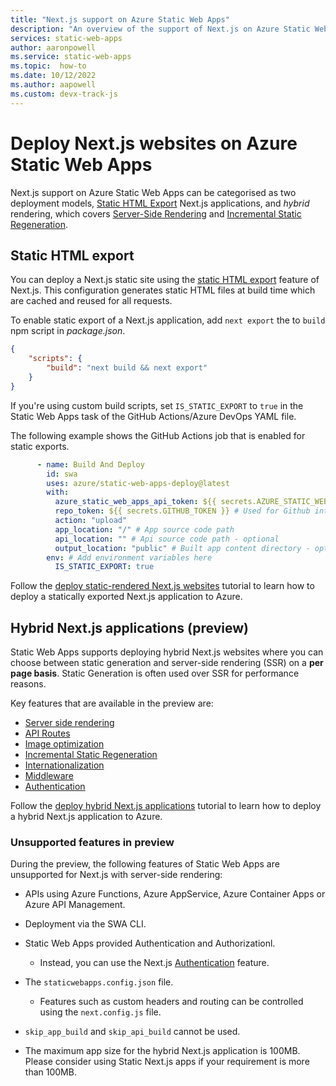 ```yaml
---
title: "Next.js support on Azure Static Web Apps"
description: "An overview of the support of Next.js on Azure Static Web Apps"
services: static-web-apps
author: aaronpowell
ms.service: static-web-apps
ms.topic:  how-to
ms.date: 10/12/2022
ms.author: aapowell
ms.custom: devx-track-js
---
```

# Deploy Next.js websites on Azure Static Web Apps
Next.js support on Azure Static Web Apps can be categorised as two deployment models, [Static HTML Export](https://nextjs.org/docs/advanced-features/static-html-export) Next.js applications, and _hybrid_ rendering, which covers [Server-Side Rendering](https://nextjs.org/docs/advanced-features/react-18/streaming) and [Incremental Static Regeneration](https://nextjs.org/docs/basic-features/data-fetching/incremental-static-regeneration).

## Static HTML export

You can deploy a Next.js static site using the [static HTML export](https://nextjs.org/docs/advanced-features/static-html-export) feature of Next.js. This configuration generates static HTML files at build time which are cached and reused for all requests.

To enable static export of a Next.js application, add `next export` the to `build` npm script in _package.json_.

```json
{
    "scripts": {
        "build": "next build && next export"
    }
}
```

If you're using custom build scripts, set `IS_STATIC_EXPORT` to `true` in the Static Web Apps task of the GitHub Actions/Azure DevOps YAML file.

The following example shows the GitHub Actions job that is enabled for static exports.

```yaml
      - name: Build And Deploy
        id: swa
        uses: azure/static-web-apps-deploy@latest
        with:
          azure_static_web_apps_api_token: ${{ secrets.AZURE_STATIC_WEB_APPS_TOKEN }}
          repo_token: ${{ secrets.GITHUB_TOKEN }} # Used for Github integrations (i.e. PR comments)
          action: "upload"
          app_location: "/" # App source code path
          api_location: "" # Api source code path - optional
          output_location: "public" # Built app content directory - optional
        env: # Add environment variables here
          IS_STATIC_EXPORT: true
```

Follow the [deploy static-rendered Next.js websites](deploy-nextjs-ssg.md) tutorial to learn how to deploy a statically exported Next.js application to Azure.

## Hybrid Next.js applications (preview)

Static Web Apps supports deploying hybrid Next.js websites where you can choose between static generation and server-side rendering (SSR) on a **per page basis**. Static Generation is often used over SSR for performance reasons.



Key features that are available in the preview are:

- [Server side rendering](https://nextjs.org/docs/basic-features/pages#server-side-rendering)
- [API Routes](https://nextjs.org/docs/api-routes/introduction)
- [Image optimization](https://nextjs.org/docs/basic-features/image-optimization)
- [Incremental Static Regeneration](https://nextjs.org/docs/basic-features/data-fetching/incremental-static-regeneration)
- [Internationalization](https://nextjs.org/docs/advanced-features/i18n-routing)
- [Middleware](https://nextjs.org/docs/advanced-features/middleware)
- [Authentication](https://nextjs.org/docs/authentication)

Follow the [deploy hybrid Next.js applications](deploy-nextjs-hybrid.md) tutorial to learn how to deploy a hybrid Next.js application to Azure.

### Unsupported features in preview

During the preview, the following features of Static Web Apps are unsupported for Next.js with server-side rendering:

- APIs using Azure Functions, Azure AppService, Azure Container Apps or Azure API Management.
- Deployment via the SWA CLI.

- Static Web Apps provided Authentication and Authorizationl.
  - Instead, you can use the Next.js [Authentication](https://nextjs.org/docs/authentication) feature.
- The `staticwebapps.config.json` file.
  - Features such as custom headers and routing can be controlled using the `next.config.js` file.
- `skip_app_build` and `skip_api_build` cannot be used.
- The maximum app size for the hybrid Next.js application is 100MB. Please consider using Static Next.js apps if your requirement is more than 100MB.
